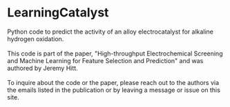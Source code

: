 # LearningCatalyst
Python code to predict the activity of an alloy electrocatalyst for alkaline hydrogen oxidation.<br><br>
This code is part of the paper, "High-throughput Electrochemical Screening and Machine Learning for Feature Selection and Prediction"
and was authored by Jeremy Hitt.<br><br> To inquire about the code or the paper, please reach out to the authors via the emails listed in the
publication or by leaving a message or issue on this site.
